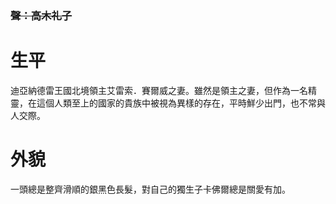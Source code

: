 <!-- TITLE: 德瓦麗 -->
<!-- SUBTITLE: 『卡佛爾，我知道你很辛苦，但是爸爸的要求都是為了你好。』 -->
### ~~聲：高木礼子~~
# 生平
迪亞納德雷王國北境領主艾雷索．賽爾威之妻。雖然是領主之妻，但作為一名精靈，在這個人類至上的國家的貴族中被視為異樣的存在，平時鮮少出門，也不常與人交際。
# 外貌
一頭總是整齊滑順的銀黑色長髮，對自己的獨生子卡佛爾總是關愛有加。